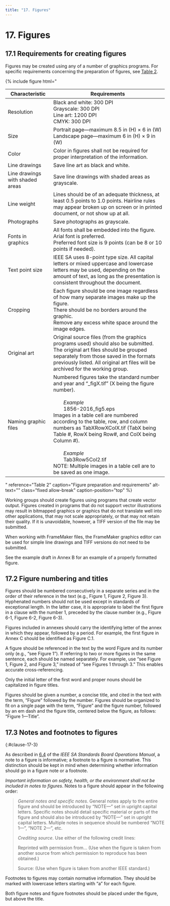 ```yaml
---
title: "17. Figures"
---
```


# 17. Figures

## 17.1 Requirements for creating figures

Figures may be created using any of a number of graphics programs. For specific requirements concerning the preparation of figures, see [Table 2](#table-2).

{% include figure
   html="
<table>
<thead>
  <tr>
    <th>Characteristic</th>
    <th>Requirements</th>
  </tr>
</thead>
<tbody>
  <tr>
    <td>Resolution</td>
    <td>Black and white: 300 DPI<br>Grayscale: 300 DPI<br>Line art: 1200 DPI<br>CMYK: 300 DPI</td>
  </tr>
  <tr>
    <td>Size</td>
    <td>Portrait page—maximum 8.5 in (H) × 6 in (W)<br>Landscape page—maximum 6 in (H) × 9 in (W)</td>
  </tr>
  <tr>
    <td>Color</td>
    <td>Color in figures shall not be required for proper interpretation of the information.</td>
  </tr>
  <tr>
    <td>Line drawings</td>
    <td>Save line art as black and white.</td>
  </tr>
  <tr>
    <td>Line drawings with shaded areas</td>
    <td>Save line drawings with shaded areas as grayscale.</td>
  </tr>
  <tr>
    <td>Line weight</td>
    <td>Lines should be of an adequate thickness, at least 0.5 points to 1.0   points. Hairline rules may appear broken up on screen or in printed document, or not show up at all.</td>
  </tr>
  <tr>
    <td>Photographs</td>
    <td>Save photographs as grayscale.</td>
  </tr>
  <tr>
    <td>Fonts in graphics</td>
    <td>All fonts shall be embedded into the figure.<br>Arial font is preferred.<br>Preferred font size is 9 points (can be 8 or 10 points if needed).</td>
  </tr>
  <tr>
    <td>Text point size</td>
    <td>IEEE SA uses 8-point type size. All capital letters or mixed uppercase and lowercase letters may be used, depending on the amount of text, as long as the presentation is consistent throughout the document.</td>
  </tr>
  <tr>
    <td>Cropping</td>
    <td>Each figure should be one image regardless of how many separate images make up the figure.<br>There should be no borders around the graphic.<br>Remove any excess white space around the image edges.</td>
  </tr>
  <tr>
    <td>Original art</td>
    <td>Original source files (from the graphics programs used) should also be submitted. The original art files should be grouped separately from those saved in the formats previously listed. All original art files will be archived for the working group.</td>
  </tr>
  <tr>
    <td>Naming graphic files</td>
    <td>Numbered figures take the standard number and year and “_figX.tif” (X being the figure number).<br><br>&#x2003;&#x2003;<i>Example</i><br>&#x2003;&#x2003;1856-2016_fig5.eps<br>Images in a table cell are numbered according to the table, row, and column numbers as TabXRowXColX.tif (TabX being Table #, RowX being Row#, and ColX being Column #).<br><br>&#x2003;&#x2003;<i>Example</i><br>&#x2003;&#x2003;Tab3Row5Col2.tif<br>NOTE: Multiple images in a table cell are to be saved as one image.</td>
  </tr>
</tbody>
</table>"
   reference="Table 2"
   caption="Figure preparation and requirements"
   alt-text=""
   class="fixed allow-break"
   caption-position="top"
%}

Working groups should create figures using programs that create vector output. Figures created in programs that do not support vector illustrations may result in bitmapped graphics or graphics that do not translate well into other applications, that may not scale appropriately, or that may not retain their quality. If it is unavoidable, however, a TIFF version of the file may be submitted.

When working with FrameMaker files, the FrameMaker graphics editor can be used for simple line drawings and TIFF versions do not need to be submitted.

See the example draft in Annex B for an example of a properly formatted figure.

## 17.2 Figure numbering and titles

Figures should be numbered consecutively in a separate series and in the order of their reference in the text (e.g., Figure 1, Figure 2, Figure 3). Hyphenated numbers should not be used except in standards of exceptional length. In the latter case, it is appropriate to label the first figure in a clause with the number 1, preceded by the clause number (e.g., Figure 6-1, Figure 6-2, Figure 6-3).

Figures included in annexes should carry the identifying letter of the annex in which they appear, followed by a period. For example, the first figure in Annex C should be identified as Figure C.1.

A figure should be referenced in the text by the word Figure and its number only (e.g., “see Figure 1”). If referring to two or more figures in the same sentence, each should be named separately. For example, use “see Figure 1, Figure 2, and Figure 3,” instead of “see Figures 1 through 3.” This enables accurate cross-referencing.

Only the initial letter of the first word and proper nouns should be capitalized in figure titles.

Figures should be given a number, a concise title, and cited in the text with the term, “Figure” followed by the number. Figures should be organized to fit on a single page with the term, “Figure” and the figure number, followed by an em dash and the figure title, centered below the figure, as follows: “Figure 1—Title”.

## 17.3 Notes and footnotes to figures
{:#clause-17-3}

As described in [6.4](http://standards.ieee.org/develop/policies/opman/sect6.html) of the *IEEE SA Standards Board Operations Manual*, a note to a figure is informative; a footnote to a figure is normative. This distinction should be kept in mind when determining whether information should go in a figure note or a footnote.

*Important information on safety, health, or the environment shall not be included in notes to figures*. Notes to a figure should appear in the following order:

> *General notes and specific notes*. General notes apply to the entire figure and should be introduced by “NOTE—” set in upright capital letters. Specific notes should detail specific material or parts of the figure and should also be introduced by “NOTE—” set in upright capital letters. Multiple notes in sequence should be numbered “NOTE 1—”, “NOTE 2—”, etc.
>
> *Crediting source*. Use either of the following credit lines:
>
> Reprinted with permission from… (Use when the figure is taken from another source from which permission to reproduce has been obtained.)
>
> Source: (Use when figure is taken from another IEEE standard.)

Footnotes to figures may contain normative information. They should be marked with lowercase letters starting with “a” for each figure.

Both figure notes and figure footnotes should be placed under the figure, but above the title.

